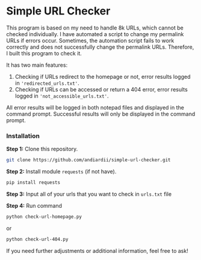 # Simple URL Checker

This program is based on my need to handle 8k URLs, which cannot be checked individually. I have automated a script to change my permalink URLs if errors occur. Sometimes, the automation script fails to work correctly and does not successfully change the permalink URLs. Therefore, I built this program to check it.

It has two main features:
1. Checking if URLs redirect to the homepage or not, error results logged in `'redirected_urls.txt'`.
2. Checking if URLs can be accessed or return a 404 error, error results logged in `'not_accessible_urls.txt'`.

All error results will be logged in both notepad files and displayed in the command prompt.
Successful results will only be displayed in the command prompt.

### Installation

**Step 1:** Clone this repository.

```bash
git clone https://github.com/andiardii/simple-url-checker.git
```

**Step 2:** Install module `requests` (if not have).

```bash
pip install requests
```

**Step 3:** Input all of your urls that you want to check in `urls.txt` file

**Step 4:** Run command

```bash
python check-url-homepage.py
```

or

```bash
python check-url-404.py
```

If you need further adjustments or additional information, feel free to ask!